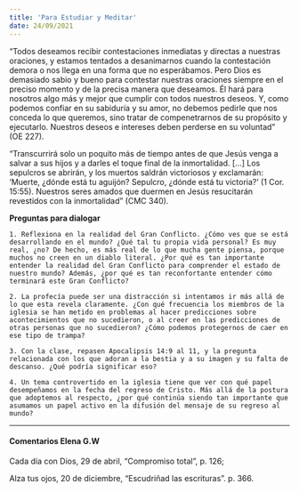 ```yaml
---
title: 'Para Estudiar y Meditar'
date: 24/09/2021
---
```


“Todos deseamos recibir contestaciones inmediatas y directas a nuestras oraciones, y estamos tentados a desanimarnos cuando la contestación demora o nos llega en una forma que no esperábamos. Pero Dios es demasiado sabio y bueno para contestar nuestras oraciones siempre en el preciso momento y de la precisa manera que deseamos. Él hará para nosotros algo más y mejor que cumplir con todos nuestros deseos. Y, como podemos confiar en su sabiduría y su amor, no debemos pedirle que nos conceda lo que queremos, sino tratar de compenetrarnos de su propósito y ejecutarlo. Nuestros deseos e intereses deben perderse en su voluntad” (OE 227).

“Transcurrirá solo un poquito más de tiempo antes de que Jesús venga a salvar a sus hijos y a darles el toque final de la inmortalidad. [...] Los sepulcros se abrirán, y los muertos saldrán victoriosos y exclamarán: ‘Muerte, ¿dónde está tu aguijón? Sepulcro, ¿dónde está tu victoria?’ (1 Cor. 15:55). Nuestros seres amados que duermen en Jesús resucitarán revestidos con la inmortalidad” (CMC 340).

**Preguntas para dialogar**

`1. Reflexiona en la realidad del Gran Conflicto. ¿Cómo ves que se está desarrollando en el mundo? ¿Qué tal tu propia vida personal? Es muy real, ¿no? De hecho, es más real de lo que mucha gente piensa, porque muchos no creen en un diablo literal. ¿Por qué es tan importante entender la realidad del Gran Conflicto para comprender el estado de nuestro mundo? Además, ¿por qué es tan reconfortante entender cómo terminará este Gran Conflicto?`

`2. La profecía puede ser una distracción si intentamos ir más allá de lo que esta revela claramente. ¿Con qué frecuencia los miembros de la iglesia se han metido en problemas al hacer predicciones sobre acontecimientos que no sucedieron, o al creer en las predicciones de otras personas que no sucedieron? ¿Cómo podemos protegernos de caer en ese tipo de trampa?`

`3. Con la clase, repasen Apocalipsis 14:9 al 11, y la pregunta relacionada con los que adoran a la bestia y a su imagen y su falta de descanso. ¿Qué podría significar eso?`

`4. Un tema controvertido en la iglesia tiene que ver con qué papel desempeñamos en la fecha del regreso de Cristo. Más allá de la postura que adoptemos al respecto, ¿por qué continúa siendo tan importante que asumamos un papel activo en la difusión del mensaje de su regreso al mundo?`

---

#### Comentarios Elena G.W

Cada día con Dios, 29 de abril, “Compromiso total”, p. 126;

Alza tus ojos, 20 de diciembre, “Escudriñad las escrituras”. p. 366.